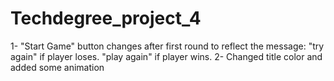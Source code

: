 # Techdegree_project_4

1-
 "Start Game" button changes after first round to reflect the message:
 "try again" if player loses.
 "play again" if player wins.
2-
 Changed title color and added some animation
 

